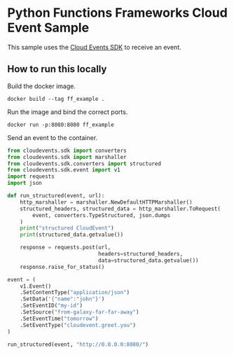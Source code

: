 # Python Functions Frameworks Cloud Event Sample
This sample uses the [Cloud Events SDK](https://github.com/cloudevents/sdk-python) to receive an event.
## How to run this locally
Build the docker image.

```commandline
docker build --tag ff_example .
```

Run the image and bind the correct ports.

```commandline
docker run -p:8080:8080 ff_example
```

Send an event to the container.

```python
from cloudevents.sdk import converters
from cloudevents.sdk import marshaller
from cloudevents.sdk.converters import structured
from cloudevents.sdk.event import v1
import requests
import json

def run_structured(event, url):
    http_marshaller = marshaller.NewDefaultHTTPMarshaller()
    structured_headers, structured_data = http_marshaller.ToRequest(
        event, converters.TypeStructured, json.dumps
    )
    print("structured CloudEvent")
    print(structured_data.getvalue())

    response = requests.post(url,
                             headers=structured_headers,
                             data=structured_data.getvalue())
    response.raise_for_status()

event = (
    v1.Event()
    .SetContentType("application/json")
    .SetData('{"name":"john"}')
    .SetEventID("my-id")
    .SetSource("from-galaxy-far-far-away")
    .SetEventTime("tomorrow")
    .SetEventType("cloudevent.greet.you")
)

run_structured(event, "http://0.0.0.0:8080/")

```
